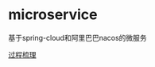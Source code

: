 # microservice

基于spring-cloud和阿里巴巴nacos的微服务

[过程梳理](https://note.youdao.com/ynoteshare1/index.html?id=f155b251ba582f99e53473577eceff50&type=note)
